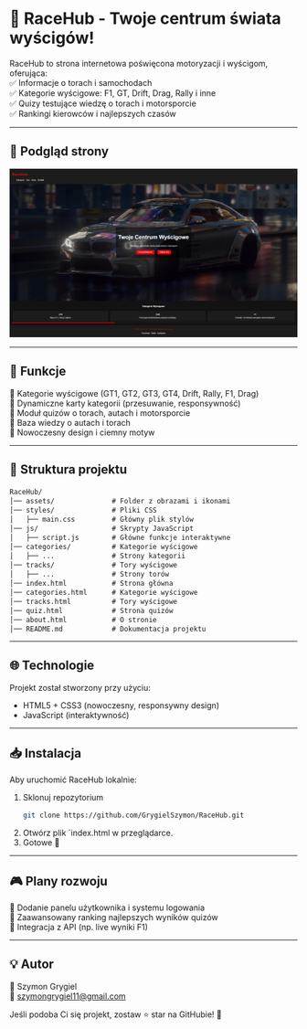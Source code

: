 # 🏁 RaceHub - Twoje centrum świata wyścigów!  

RaceHub to strona internetowa poświęcona motoryzacji i wyścigom, oferująca:  
✅ Informacje o torach i samochodach  
✅ Kategorie wyścigowe: F1, GT, Drift, Drag, Rally i inne  
✅ Quizy testujące wiedzę o torach i motorsporcie  
✅ Rankingi kierowców i najlepszych czasów  

---

## 📸 Podgląd strony
![RaceHub Screenshot](assets/screenshot.png)

---

## 🚀 Funkcje
🔹 Kategorie wyścigowe (GT1, GT2, GT3, GT4, Drift, Rally, F1, Drag)  
🔹 Dynamiczne karty kategorii (przesuwanie, responsywność)  
🔹 Moduł quizów o torach, autach i motorsporcie  
🔹 Baza wiedzy o autach i torach  
🔹 Nowoczesny design i ciemny motyw  

---

## 📂 Struktura projektu
```
RaceHub/
│── assets/              # Folder z obrazami i ikonami
│── styles/              # Pliki CSS
│   ├── main.css         # Główny plik stylów
│── js/                  # Skrypty JavaScript
│   ├── script.js        # Główne funkcje interaktywne
│── categories/          # Kategorie wyścigowe
│   ├── ...              # Strony kategorii
│── tracks/              # Tory wyścigowe
│   ├── ...              # Strony torów
│── index.html           # Strona główna
│── categories.html      # Kategorie wyścigowe
│── tracks.html          # Tory wyścigowe
│── quiz.html            # Strona quizów
│── about.html           # O stronie
│── README.md            # Dokumentacja projektu
```

---

## 🌐 Technologie
Projekt został stworzony przy użyciu:
- HTML5 + CSS3 (nowoczesny, responsywny design)
- JavaScript (interaktywność)

---

## 📥 Instalacja
Aby uruchomić RaceHub lokalnie:
1. Sklonuj repozytorium  
   ```bash
   git clone https://github.com/GrygielSzymon/RaceHub.git
   ```
2. Otwórz plik `index.html w przeglądarce.  
3. Gotowe 🎉

---

## 🎮 Plany rozwoju
🔹 Dodanie panelu użytkownika i systemu logowania  
🔹 Zaawansowany ranking najlepszych wyników quizów  
🔹 Integracja z API (np. live wyniki F1)  

---

## 💡 Autor
👤 Szymon Grygiel  
📧 szymongrygiel11@gmail.com  

Jeśli podoba Ci się projekt, zostaw ⭐ star na GitHubie! 🚀  
